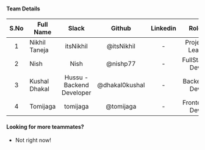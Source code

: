 #### Team Details
| S.No | Full Name       | Slack                     |   Github       | Linkedin |            Role            | Team Lead |
|:----:|-----------------|:-------------------------:|:--------------:|:--------:|:--------------------------:|-----------|
|   1  | Nikhil Taneja   | itsNikhil                 | @itsNikhil     |     -    |        Project Lead        |   Yes     |
|   2  | Nish            | Nish                      | @nishp77       |     -    |        FullStack Dev       |   No      |
|   3  | Kushal Dhakal   | Hussu - Backend Developer | @dhakal0kushal |     -    |        Backend Dev         |   Yes     |
|   4  | Tomijaga        | tomijaga                  | @tomijaga      |     -    |        Frontend Dev        |   Yes     |


#### Looking for more teammates?
- Not right now!
